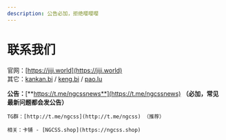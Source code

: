 ```yaml
---
description: 公告必加，拒绝嘤嘤嘤
---
```


# 联系我们

官网：[https://jiji.world](https://jiji.world)  
其它：[kankan.bi](http://kankan.bi) / [keng.bi](http://keng.bi) / [pao.lu](http://pao.lu)

**公告：**[**https://t.me/ngcssnews**](https://t.me/ngcssnews) **（必加，常见最新问题都会发公告）**  
~~~~QQ群：[15779380](https://pieuu16952121.com/shang.qq.com/wpa/qunwpa?idkey=25d0ab65d9f8bc406a97223fdcf72c1c98cd43199dad5a7339d39e0bb98ca9cf)  
TG群：[http://t.me/ngcss](http://t.me/ngcss) （推荐）

相关：卡铺 - [NGCSS.shop](https://ngcss.shop)

